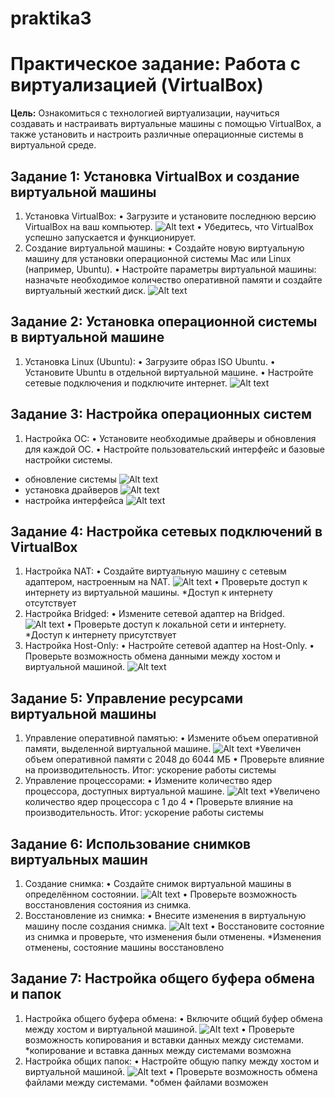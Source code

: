 # praktika3
# Практическое задание: Работа с виртуализацией (VirtualBox)
**Цель:** Ознакомиться с технологией виртуализации, научиться создавать и настраивать виртуальные машины с помощью VirtualBox, а также установить и настроить различные операционные системы в виртуальной среде.
## Задание 1: Установка VirtualBox и создание виртуальной машины
1.	Установка VirtualBox:
•	Загрузите и установите последнюю версию VirtualBox на ваш компьютер.
![Alt text](image.png)
•	Убедитесь, что VirtualBox успешно запускается и функционирует.
2.	Создание виртуальной машины:
•	Создайте новую виртуальную машину для установки операционной системы Mac или Linux (например, Ubuntu).
•	Настройте параметры виртуальной машины: назначьте необходимое количество оперативной памяти и создайте виртуальный жесткий диск.
![Alt text](image-1.png)
## Задание 2: Установка операционной системы в виртуальной машине
1.	Установка Linux (Ubuntu):
•	Загрузите образ ISO Ubuntu.
•	Установите Ubuntu в отдельной виртуальной машине.
•	Настройте сетевые подключения и подключите интернет.
![Alt text](image-2.png)
## Задание 3: Настройка операционных систем
1.	Настройка ОС:
•	Установите необходимые драйверы и обновления для каждой ОС.
•	Настройте пользовательский интерфейс и базовые настройки системы.
* обновление системы
![Alt text](image-3.png)
* установка драйверов
![Alt text](image-4.png)
* настройка интерфейса
![Alt text](image-5.png)

## Задание 4: Настройка сетевых подключений в VirtualBox
1.	Настройка NAT:
•	Создайте виртуальную машину с сетевым адаптером, настроенным на NAT.
![Alt text](image-6.png)
•	Проверьте доступ к интернету из виртуальной машины.
*Доступ к интернету отсутствует
2.	Настройка Bridged:
•	Измените сетевой адаптер на Bridged.
![Alt text](image-7.png)
•	Проверьте доступ к локальной сети и интернету.
*Доступ к интернету присутствует
3.	Настройка Host-Only:
•	Настройте сетевой адаптер на Host-Only.
•	Проверьте возможность обмена данными между хостом и виртуальной машиной.
![Alt text](image-8.png)

## Задание 5: Управление ресурсами виртуальной машины
1.	Управление оперативной памятью:
•	Измените объем оперативной памяти, выделенной виртуальной машине.
![Alt text](image-9.png)
*Увеличен объем оперативной памяти с 2048 до 6044 МБ
•	Проверьте влияние на производительность.
Итог: ускорение работы системы
2.	Управление процессорами:
•	Измените количество ядер процессора, доступных виртуальной машине.
![Alt text](image-10.png)
*Увеличено количество ядер процессора с 1 до 4
•	Проверьте влияние на производительность.
Итог: ускорение работы системы

## Задание 6: Использование снимков виртуальных машин
1.	Создание снимка:
•	Создайте снимок виртуальной машины в определённом состоянии.
![Alt text](image-11.png)
•	Проверьте возможность восстановления состояния из снимка.
2.	Восстановление из снимка:
•	Внесите изменения в виртуальную машину после создания снимка.
![Alt text](image-12.png)
•	Восстановите состояние из снимка и проверьте, что изменения были отменены.
*Изменения отменены, состояние машины восстановлено
## Задание 7: Настройка общего буфера обмена и папок
1.	Настройка общего буфера обмена:
•	Включите общий буфер обмена между хостом и виртуальной машиной.
![Alt text](image-13.png)
•	Проверьте возможность копирования и вставки данных между системами.
*копирование и вставка данных между системами возможна
2.	Настройка общих папок:
•	Настройте общую папку между хостом и виртуальной машиной.
![Alt text](image-14.png)
•	Проверьте возможность обмена файлами между системами.
*обмен файлами возможен